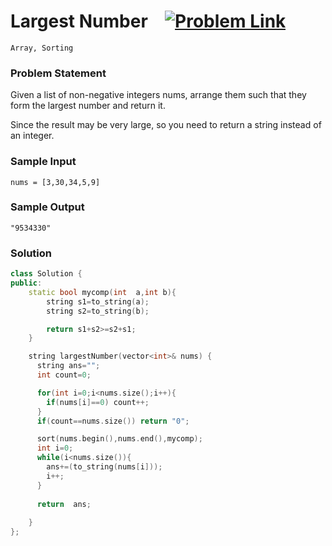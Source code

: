 
# Largest Number &ensp;  [![Problem Link](https://img.shields.io/badge/-LeetCode-FFA116?style=for-the-badge&logo=LeetCode&logoColor=black)](https://leetcode.com/problems/largest-number/description/)

```
Array, Sorting
``` 
### Problem Statement 
Given a list of non-negative integers nums, arrange them such that they form the largest number and return it.

Since the result may be very large, so you need to return a string instead of an integer.
### Sample Input
```
nums = [3,30,34,5,9]
```
### Sample Output
```
"9534330"
```

### Solution
```cpp
class Solution {
public:
    static bool mycomp(int  a,int b){
        string s1=to_string(a);
        string s2=to_string(b);

        return s1+s2>=s2+s1;
    }

    string largestNumber(vector<int>& nums) {
      string ans="";
      int count=0;

      for(int i=0;i<nums.size();i++){
        if(nums[i]==0) count++;
      }
      if(count==nums.size()) return "0";

      sort(nums.begin(),nums.end(),mycomp);
      int i=0;
      while(i<nums.size()){
        ans+=(to_string(nums[i]));
        i++;
      }
      
      return  ans;
      
    }
};
```